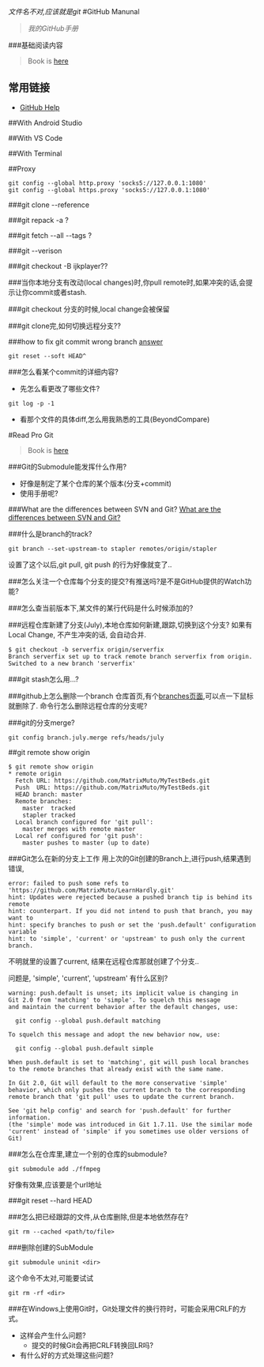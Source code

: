 *文件名不对,应该就是git*
#GitHub Manunal
> *我的GitHub手册*

###基础阅读内容
> Book is [here](https://git-scm.com/book/en/v2)
## 常用链接
* [GitHub Help](https://help.github.com/)

##With Android Studio

##With VS Code

##With Terminal

##Proxy
```
git config --global http.proxy 'socks5://127.0.0.1:1080'
git config --global https.proxy 'socks5://127.0.0.1:1080'
```

###git clone --reference 

###git repack -a ?

###git fetch --all --tags ?

###git --verison

###git checkout <commit> -B ijkplayer??

###当你本地分支有改动(local changes)时,你pull remote时,如果冲突的话,会提示让你commit或者stash.

###git checkout 分支的时候,local change会被保留

###git clone完,如何切换远程分支??

###how to fix git commit wrong branch
[answer](http://stackoverflow.com/a/2941598)
```
git reset --soft HEAD^
```

###怎么看某个commit的详细内容?
* 先怎么看更改了哪些文件?
```shell
git log -p -1
```
* 看那个文件的具体diff,怎么用我熟悉的工具(BeyondCompare)

#Read Pro Git
> Book is [here](https://git-scm.com/book/en/v2)

###Git的Submodule能发挥什么作用?
* 好像是制定了某个仓库的某个版本(分支+commit)
* 使用手册呢?


###What are the differences between SVN and Git?
[What are the differences between SVN and Git?](https://help.github.com/articles/what-are-the-differences-between-svn-and-git/)

###什么是branch的track?
```
git branch --set-upstream-to stapler remotes/origin/stapler
```
设置了这个以后,git pull, git push 的行为好像就变了..

###怎么关注一个仓库每个分支的提交?有推送吗?是不是GitHub提供的Watch功能?

###怎么查当前版本下,某文件的某行代码是什么时候添加的?

###远程仓库新建了分支(July),本地仓库如何新建,跟踪,切换到这个分支?
如果有Local Change, 不产生冲突的话, 会自动合并.    
```
$ git checkout -b serverfix origin/serverfix
Branch serverfix set up to track remote branch serverfix from origin.
Switched to a new branch 'serverfix'
```

###git stash怎么用...?

###github上怎么删除一个branch
仓库首页,有个[branches页面](https://github.com/MatrixMuto/LearnHardly/branches),可以点一下鼠标就删除了.
命令行怎么删除远程仓库的分支呢?


###git的分支merge?
```
git config branch.july.merge refs/heads/july
```


##git remote show origin
```
$ git remote show origin 
* remote origin
  Fetch URL: https://github.com/MatrixMuto/MyTestBeds.git
  Push  URL: https://github.com/MatrixMuto/MyTestBeds.git
  HEAD branch: master
  Remote branches:
    master  tracked
    stapler tracked
  Local branch configured for 'git pull':
    master merges with remote master
  Local ref configured for 'git push':
    master pushes to master (up to date)
```


###Git怎么在新的分支上工作
用上次的Git创建的Branch上,进行push,结果遇到错误,
```
error: failed to push some refs to 'https://github.com/MatrixMuto/LearnHardly.git'
hint: Updates were rejected because a pushed branch tip is behind its remote
hint: counterpart. If you did not intend to push that branch, you may want to
hint: specify branches to push or set the 'push.default' configuration variable
hint: to 'simple', 'current' or 'upstream' to push only the current branch.
```
不明就里的设置了current,
结果在远程仓库那就创建了个分支..

问题是, 'simple', 'current', 'upstream' 有什么区别?

```
warning: push.default is unset; its implicit value is changing in
Git 2.0 from 'matching' to 'simple'. To squelch this message
and maintain the current behavior after the default changes, use:

  git config --global push.default matching

To squelch this message and adopt the new behavior now, use:

  git config --global push.default simple

When push.default is set to 'matching', git will push local branches
to the remote branches that already exist with the same name.

In Git 2.0, Git will default to the more conservative 'simple'
behavior, which only pushes the current branch to the corresponding
remote branch that 'git pull' uses to update the current branch.

See 'git help config' and search for 'push.default' for further information.
(the 'simple' mode was introduced in Git 1.7.11. Use the similar mode
'current' instead of 'simple' if you sometimes use older versions of Git)
```

###怎么在仓库里,建立一个别的仓库的submodule?
```
git submodule add ./ffmpeg
```
好像有效果,应该要是个url地址

###git reset --hard HEAD

###怎么把已经跟踪的文件,从仓库删除,但是本地依然存在?
```
git rm --cached <path/to/file>
```

###删除创建的SubModule
```
git submodule uninit <dir> 
```
这个命令不太对,可能要试试
```
git rm -rf <dir>
```

###在Windows上使用Git时，Git处理文件的换行符时，可能会采用CRLF的方式。
* 这样会产生什么问题?
  * 提交的时候Git会再把CRLF转换回LR吗?
* 有什么好的方式处理这些问题?
